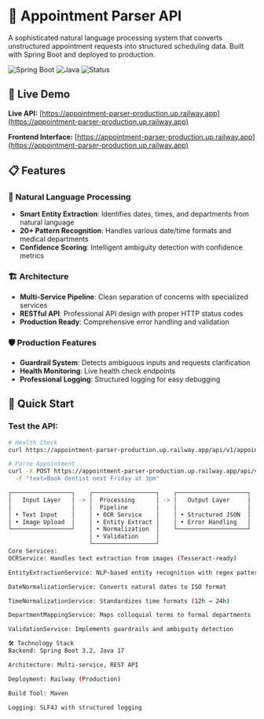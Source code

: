 # 🏥 Appointment Parser API

A sophisticated natural language processing system that converts unstructured appointment requests into structured scheduling data. Built with Spring Boot and deployed to production.

![Spring Boot](https://img.shields.io/badge/Spring%20Boot-3.2-green)
![Java](https://img.shields.io/badge/Java-17-blue)
![Status](https://img.shields.io/badge/Status-Production%20Ready-success)

## 🚀 Live Demo

**Live API:** [https://appointment-parser-production.up.railway.app](https://appointment-parser-production.up.railway.app)

**Frontend Interface:** [https://appointment-parser-production.up.railway.app](https://appointment-parser-production.up.railway.app)

## 📋 Features

### 🤖 Natural Language Processing
- **Smart Entity Extraction**: Identifies dates, times, and departments from natural language
- **20+ Pattern Recognition**: Handles various date/time formats and medical departments
- **Confidence Scoring**: Intelligent ambiguity detection with confidence metrics

### 🏗️ Architecture
- **Multi-Service Pipeline**: Clean separation of concerns with specialized services
- **RESTful API**: Professional API design with proper HTTP status codes
- **Production Ready**: Comprehensive error handling and validation

### 🛡️ Production Features
- **Guardrail System**: Detects ambiguous inputs and requests clarification
- **Health Monitoring**: Live health check endpoints
- **Professional Logging**: Structured logging for easy debugging

## 🎯 Quick Start

### Test the API:

```bash
# Health Check
curl https://appointment-parser-production.up.railway.app/api/v1/appointments/health

# Parse Appointment
curl -X POST https://appointment-parser-production.up.railway.app/api/v1/appointments/parse \
  -F "text=Book dentist next Friday at 3pm"

┌─────────────────┐    ┌──────────────────┐    ┌────────────────────┐
│   Input Layer   │ -> │  Processing      │ -> │   Output Layer     │
│                 │    │  Pipeline        │    │                    │
│ • Text Input    │    │ • OCR Service    │    │ • Structured JSON  │
│ • Image Upload  │    │ • Entity Extract │    │ • Error Handling   │
└─────────────────┘    │ • Normalization  │    └────────────────────┘
                       │ • Validation     │
                       └──────────────────┘
Core Services:
OCRService: Handles text extraction from images (Tesseract-ready)

EntityExtractionService: NLP-based entity recognition with regex patterns

DateNormalizationService: Converts natural dates to ISO format

TimeNormalizationService: Standardizes time formats (12h → 24h)

DepartmentMappingService: Maps colloquial terms to formal departments

ValidationService: Implements guardrails and ambiguity detection

🛠️ Technology Stack
Backend: Spring Boot 3.2, Java 17

Architecture: Multi-service, REST API

Deployment: Railway (Production)

Build Tool: Maven

Logging: SLF4J with structured logging


